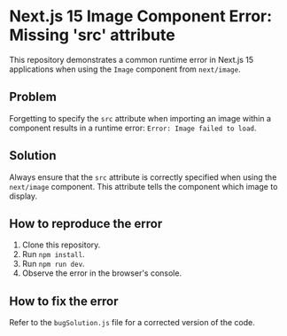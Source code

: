 # Next.js 15 Image Component Error: Missing 'src' attribute

This repository demonstrates a common runtime error in Next.js 15 applications when using the `Image` component from `next/image`.

## Problem

Forgetting to specify the `src` attribute when importing an image within a component results in a runtime error: `Error: Image failed to load`.

## Solution

Always ensure that the `src` attribute is correctly specified when using the `next/image` component.  This attribute tells the component which image to display.

## How to reproduce the error

1. Clone this repository.
2. Run `npm install`.
3. Run `npm run dev`.
4. Observe the error in the browser's console.

## How to fix the error

Refer to the `bugSolution.js` file for a corrected version of the code.